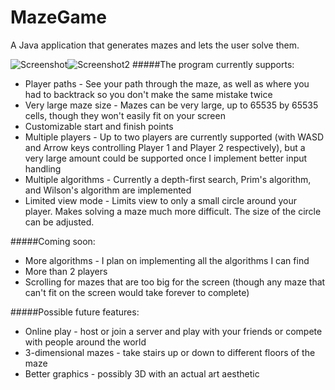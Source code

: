 # MazeGame
A Java application that generates mazes and lets the user solve them. 

![Screenshot](http://i.imgur.com/h1DTGD1.png)![Screenshot2](http://i.imgur.com/iVd7rEQ.png)
#####The program currently supports:
* Player paths - See your path through the maze, as well as where you had to backtrack so you don't make the same mistake twice
* Very large maze size - Mazes can be very large, up to 65535 by 65535 cells, though they won't easily fit on your screen
* Customizable start and finish points
* Multiple players - Up to two players are currently supported (with WASD and Arrow keys controlling Player 1 and Player 2 respectively), but a very large amount could be supported once I implement better input handling
* Multiple algorithms - Currently a depth-first search, Prim's algorithm, and Wilson's algorithm are implemented
* Limited view mode - Limits view to only a small circle around your player. Makes solving a maze much more difficult. The size of the circle can be adjusted.

#####Coming soon:
* More algorithms - I plan on implementing all the algorithms I can find
* More than 2 players
* Scrolling for mazes that are too big for the screen (though any maze that can't fit on the screen would take forever to complete)

#####Possible future features:
* Online play - host or join a server and play with your friends or compete with people around the world
* 3-dimensional mazes - take stairs up or down to different floors of the maze
* Better graphics - possibly 3D with an actual art aesthetic
